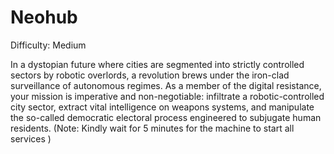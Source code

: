 # Neohub

Difficulty: Medium

In a dystopian future where cities are segmented into strictly controlled sectors by robotic overlords, a revolution brews under the iron-clad surveillance of autonomous regimes. As a member of the digital resistance, your mission is imperative and non-negotiable: infiltrate a robotic-controlled city sector, extract vital intelligence on weapons systems, and manipulate the so-called democratic electoral process engineered to subjugate human residents. (Note: Kindly wait for 5 minutes for the machine to start all services )